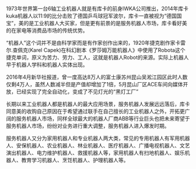 1973年世界第一台6轴工业机器人就是有库卡的前身IWKA公司推出，2014年库卡kuka机器人以11:9的比分击败了德国乒乓球冠军波尔，库卡一直被视为“德国国宝”，美的是工业机器人大买家，但是更有前景的是服务机器人市场，库卡看好美的在家电等消费品市场的传统优势。

“机器人”这个词并不是由科学家而是有作家创作出来的，1920年捷克剧作家卡雷尔.查佩克(Karel Capek)在科幻剧本《罗莎姆万能机器人》中使用了Robota这个捷克单词，原义为苦力、劳力、工人，这就是机器人Robot的来源。实际上机器人早于机器人学科和机器人实体出现。

2016年4月新华社报道，曾一度高达8万人的富士康苏州昆山吴淞江园区此时人数仅剩4万人，虽然人数减半但是产值却增加了1倍，5月昆山厂区ACE车间向媒体开放，已经实现了完全自动化，变成了不见灯光的“黑灯工厂”

长期以来工业机器人都是机器人的最大应用场景，服务机器人发展远远落后，库卡同意美的收购自己原因在于希望通过联手在自己擅长的工业机器人之外，开拓更广阔的服务机器人市场，同样全球最大的机器人厂商ABB等行业巨头也把未来寄望于服务机器人市场，纷纷对业务进行重大调整，服务机器人进入爆发时期。

服务机器人又分为家用机器人和专业机器人两大类，常见的专用机器人有军用机器人、安保机器人、农业机器人、林业机器人、医疗机器人、广播电视机器人、文艺演出机器人、电力维护机器人、救援机器人等，家用机器人有扫地机器人、娱乐机器人、教育学习机器人、烹饪机器人、护理机器人等。
